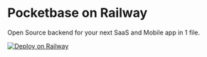 # Pocketbase on Railway

Open Source backend for your next SaaS and Mobile app in 1 file.

[![Deploy on Railway](https://railway.app/button.svg)](https://railway.app/)
